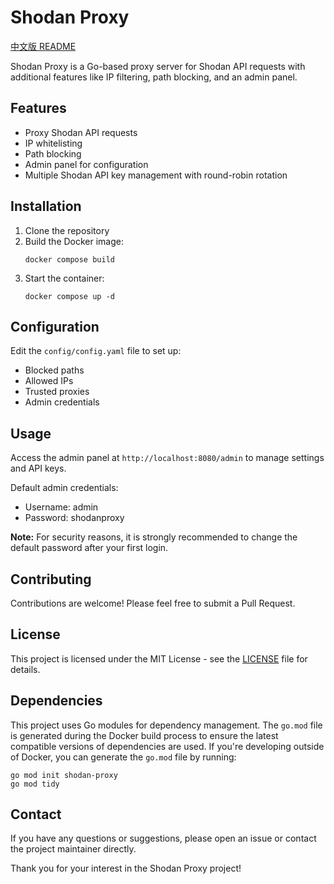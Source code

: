 # Shodan Proxy

[中文版 README](README_CN.md)

Shodan Proxy is a Go-based proxy server for Shodan API requests with additional features like IP filtering, path blocking, and an admin panel.

## Features

- Proxy Shodan API requests
- IP whitelisting
- Path blocking
- Admin panel for configuration
- Multiple Shodan API key management with round-robin rotation


## Installation

1. Clone the repository
2. Build the Docker image:
   ```
   docker compose build
   ```
3. Start the container:
   ```
   docker compose up -d
   ```

## Configuration

Edit the `config/config.yaml` file to set up:

- Blocked paths
- Allowed IPs
- Trusted proxies
- Admin credentials

## Usage

Access the admin panel at `http://localhost:8080/admin` to manage settings and API keys.

Default admin credentials:
- Username: admin
- Password: shodanproxy

**Note:** For security reasons, it is strongly recommended to change the default password after your first login.

## Contributing

Contributions are welcome! Please feel free to submit a Pull Request.

## License

This project is licensed under the MIT License - see the [LICENSE](LICENSE) file for details.

## Dependencies

This project uses Go modules for dependency management. The `go.mod` file is generated during the Docker build process to ensure the latest compatible versions of dependencies are used. If you're developing outside of Docker, you can generate the `go.mod` file by running:

```
go mod init shodan-proxy
go mod tidy
```

## Contact

If you have any questions or suggestions, please open an issue or contact the project maintainer directly.

Thank you for your interest in the Shodan Proxy project!